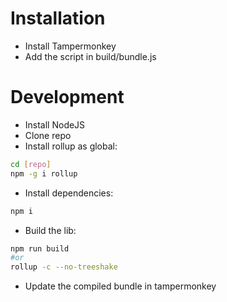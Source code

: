 # Installation

* Install Tampermonkey
* Add the script in build/bundle.js

# Development

* Install NodeJS
* Clone repo
* Install rollup as global:
```bash
cd [repo]
npm -g i rollup
```
* Install dependencies:
```bash
npm i
```
* Build the lib:
````bash
npm run build
#or
rollup -c --no-treeshake
````
* Update the compiled bundle in tampermonkey